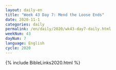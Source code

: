 ```yaml
---
layout: daily-en
title: "Week 43 Day 7: Mend the Loose Ends"
date: 2020-11-1 
categories: daily
permalink: /en/daily/2020/wk43-day7-daily.html
weekNum: 43
dayNum: 7
language: English
cycle: 2020
---
```

{% include BibleLinks2020.html %} 
